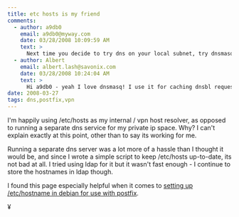 ```yaml
---
title: etc hosts is my friend
comments:
  - author: a9db0
    email: a9db0@myway.com
    date: 03/28/2008 10:09:59 AM
    text: >
      Next time you decide to try dns on your local subnet, try dnsmasq.  Works very well, is well supported and documented, and is in the Debian repository.  I use it on several networks - far easier to cope with than bind.
  - author: Albert
    email: albert.lash@savonix.com
    date: 03/28/2008 10:24:04 AM
    text: >
      Hi a9db0 - yeah I love dnsmasq! I use it for caching dnsbl requests for several mail servers. Good stuff.
date: 2008-03-27
tags: dns,postfix,vpn
---
```

I'm happily using /etc/hosts as my internal / vpn host resolver, as opposed to running a separate dns service for my private ip space. Why? I can't explain exactly at this point, other than to say its working for me.

Running a separate dns server was a lot more of a hassle than I thought it would be, and since I wrote a simple script to keep /etc/hosts up-to-date, its not bad at all. I tried using ldap for it but it wasn't fast enough - I continue to store the hostnames in ldap though.

I found this page especially helpful when it comes to <a href="http://lists.debian.org/debian-user/2003/05/msg00579.html" rel="nofollow">setting up /etc/hostname in debian for use with postfix</a>.

¥

